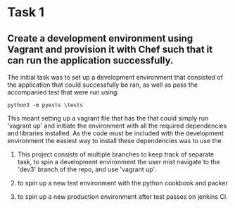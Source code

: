 # Task 1
## Create a development environment using Vagrant and provision it with Chef such that it can run the application successfully.
The initial task was to set up a development environment that consisted of the application that could successfully be ran, as well as pass the accompanied test that were run using:
````
python3 -m pyests \tests
````
This meant setting up a vagrant file that has the that could simply run 'vagrant up' and initiate the environment
with all the required dependencies and libraries installed. As the code must be included with the development environment the easiest way to install these dependencies was to use the

1. This project consists of multiple branches to keep track of separate task, to spin a development environment the user mist navigate to the 'dev3' branch of the repo, and use 'vagrant up'.

2. to spin up a new test environment with the python cookbook and packer

3. to spin up a new production environment after test passes on jenkins CI.
